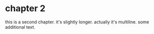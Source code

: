 # chapter 2

this is a second chapter. it's slightly longer.
actually it's multiline.
some additional text.

